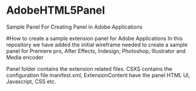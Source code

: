 # AdobeHTML5Panel
Sample Panel For Creating Panel in Adobe Applications

#How to create a sample extension panel for Adobe Applications
In this repository we have added the initial wireframe needed to create a sample panel for
Premiere pro, After Effects, Indesign, Photoshop, Illustrator and Media encoder

Panel folder contains the extension related files.
CSXS contains the configuration file manifest.xml,
ExtensionContent have the panel HTML UI, Javascript, CSS etc.
